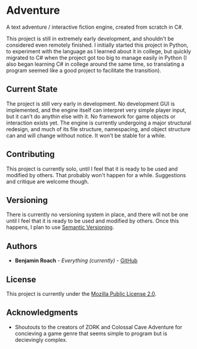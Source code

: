 # Adventure

A text adventure / interactive fiction engine, created from scratch in C#.

This project is still in extremely early development, and shouldn't be considered even remotely finished.
I initially started this project in Python, to experiment with the language as I learned about it in college, but quickly migrated to C# when the project got too big to manage easily in Python (I also began learning C# in college around the same time, so translating a program seemed like a good project to facilitate the transition).

## Current State

The project is still very early in development. No development GUI is implemented, and the engine itself can interpret very simple player input, but it can't do anythin else with it. No framework for game objects or interaction exists yet.
The engine is currently undergoing a major structural redesign, and much of its file structure, namespacing, and object structure can and will change without notice. It won't be stable for a while.

## Contributing

This project is currently solo, until I feel that it is ready to be used and modified by others. That probably won't happen for a while. Suggestions and critique are welcome though.

## Versioning

There is currently no versioning system in place, and there will not be one until I feel that it is ready to be used and modified by others. Once this happens, I plan to use [Semantic Versioning](https://semver.org/).

## Authors

* **Benjamin Roach** - *Everything (currently)* - [GitHub](https://github.com/Ben-Roach)

## License

This project is currently under the [Mozilla Public License 2.0](https://www.mozilla.org/en-US/MPL/2.0/).

## Acknowledgments

* Shoutouts to the creators of ZORK and Colossal Cave Adventure for concieving a game genre that seems simple to program but is decievingly complex.
